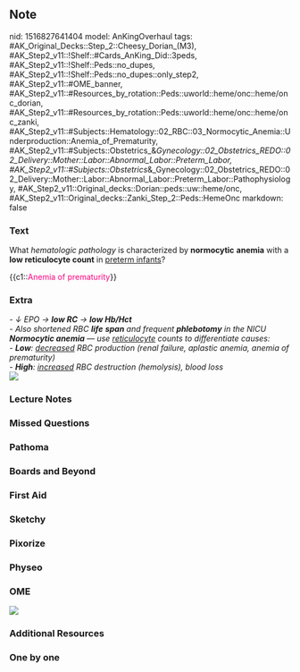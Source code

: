 ## Note
nid: 1516827641404
model: AnKingOverhaul
tags: #AK_Original_Decks::Step_2::Cheesy_Dorian_(M3), #AK_Step2_v11::!Shelf::#Cards_AnKing_Did::3peds, #AK_Step2_v11::!Shelf::Peds::no_dupes, #AK_Step2_v11::!Shelf::Peds::no_dupes::only_step2, #AK_Step2_v11::#OME_banner, #AK_Step2_v11::#Resources_by_rotation::Peds::uworld::heme/onc::heme/onc_dorian, #AK_Step2_v11::#Resources_by_rotation::Peds::uworld::heme/onc::heme/onc_zanki, #AK_Step2_v11::#Subjects::Hematology::02_RBC::03_Normocytic_Anemia::Underproduction::Anemia_of_Prematurity, #AK_Step2_v11::#Subjects::Obstetrics_&_Gynecology::02_Obstetrics_REDO::02_Delivery::Mother::Labor::Abnormal_Labor::Preterm_Labor, #AK_Step2_v11::#Subjects::Obstetrics_&_Gynecology::02_Obstetrics_REDO::02_Delivery::Mother::Labor::Abnormal_Labor::Preterm_Labor::Pathophysiology, #AK_Step2_v11::Original_decks::Dorian::peds::uw::heme/onc, #AK_Step2_v11::Original_decks::Zanki_Step_2::Peds::HemeOnc
markdown: false

### Text
What <i>hematologic pathology</i> is characterized by
<b>normocytic</b> <b>anemia</b> with a <b>low reticulocyte
count</b> in <u>preterm infants</u>?
<div>
  {{c1::<font color="#FC0280">Anemia of prematurity</font>}}
</div>

### Extra
<div>
  <i>- ↓ EPO → <b>low RC</b> → <b>low Hb/Hct</b></i>
</div>
<div>
  <i>- Also shortened RBC <b>life</b> <b>span</b> and frequent
  <b>phlebotomy</b> in the NICU</i>
</div>
<div>
  <i><b>Normocytic anemia</b> — use <u>reticulocyte</u> counts to
  differentiate causes:</i>
</div>
<div>
  <i>- <b>Low</b>: <u>decreased</u> RBC production (renal failure,
  aplastic anemia, anemia of prematurity)</i>
</div>
<div>
  <i>- <b>High</b>: <u>increased</u> RBC destruction (hemolysis),
  blood loss</i>
</div>
<div>
  <div>
    <i><img src="eek.png"></i>
  </div>
</div>

### Lecture Notes


### Missed Questions


### Pathoma


### Boards and Beyond


### First Aid


### Sketchy


### Pixorize


### Physeo


### OME
<div class="ome-widget">
  <a href="https://onlinemeded.org?ref=anki"><img src=
  "_OME_AnkiFlashcards_General_3.png"></a>
</div>

### Additional Resources


### One by one

